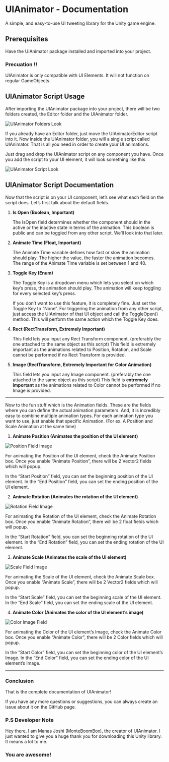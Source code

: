 # UIAnimator - Documentation
A simple, and easy-to-use UI tweeting library for the Unity game engine.

## Prerequisites
Have the UIAnimator package installed and imported into your project.

### Precuation !!
UIAnimator is only compatible with UI Elements. It will not function on regular GameObjects.

## UIAnimator Script Usage
After importing the UIAnimator package into your project, there will be two folders created, the Editor folder and the UIAnimator folder.

![UIAnimator Folders Look](https://github.com/MonteBoomBox/UIAnimatorData/blob/main/images/UIAnimator-Folders.png)

If you already have an Editor folder, just move the UIAnimatorEditor script into it. Now inside the UIAnimator folder, you will a single script called UIAnimator. That is all you need in order to create your UI animations.

Just drag and drop the UIAnimator script on any component you have. Once you add the script to your UI element, it will look something like this

![UIAnimator Script Look](https://github.com/MonteBoomBox/UIAnimatorData/blob/main/images/UIAnimator-Script-Look.png)

## UIAnimator Script Documentation
Now that the script is on your UI component, let’s see what each field on the script does. Let’s first talk about the default fields.

1. **Is Open (Boolean, Important)**
    
    The IsOpen field determines whether the component should in the active or the inactive state in terms of the animation. This boolean is public and can be toggled from any other script. We’ll look into that later.
    
2. **Animate Time (Float, Important)**
    
    The Animate Time variable defines how fast or slow the animation should play. The higher the value, the faster the animation becomes. The range of the Animate Time variable is set between 1 and 40.
    
3. **Toggle Key (Enum)**
    
    The Toggle Key is a dropdown menu which lets you select on which key’s press, the animation should play. The animation will keep toggling for every selected key’s press.
    
    If you don’t want to use this feature, it is completely fine. Just set the Toggle Key to “None”. For triggering the animation from any other script, just access the UIAnimator of that UI object and call the ToggleOpen() method. This will perform the same action which the Toggle Key does.
    
4. **Rect (RectTransform, Extremely Important)**
    
    This field lets you input any Rect Transform component. (preferably the one attached to the same object as this script) This field is extremely important as the animations related to Position, Rotation, and Scale cannot be performed if no Rect Transform is provided.
    
5. **Image (RectTransform, Extremely Important for Color Animation)**
    
    This field lets you input any Image component. (preferably the one attached to the same object as this script) This field is **extremely important** as the animations related to Color cannot be performed if no Image is provided.

---
Now to the fun stuff which is the Animation fields. These are the fields where you can define the actual animation parameters. And, it is incredibly easy to combine multiple animation types. For each animation type you want to use, just enable that specific Animation. (For ex. A Position and Scale Animation at the same time)

1. **Animate Position (Animates the position of the UI element)**

![Position Field Image](https://github.com/MonteBoomBox/UIAnimatorData/blob/main/images/Position-Field.png)

For animating the Position of the UI element, check the Animate Position box. Once you enable “Animate Position”, there will be 2 Vector2 fields which will popup.

In the “Start Position” field, you can set the beginning position of the UI element. In the “End Position” field, you can set the ending position of the UI element.

2. **Animate Rotation (Animates the rotation of the UI element)**

![Rotation Field Image](https://github.com/MonteBoomBox/UIAnimatorData/blob/main/images/Rotation-Field.png)

For animating the Rotation of the UI element, check the Animate Rotation box. Once you enable “Animate Rotation”, there will be 2 float fields which will popup.

In the “Start Rotation” field, you can set the beginning rotation of the UI element. In the “End Rotation” field, you can set the ending rotation of the UI element.

3. **Animate Scale (Animates the scale of the UI element)**

![Scale Field Image](https://github.com/MonteBoomBox/UIAnimatorData/blob/main/images/Scale-Field.png)

For animating the Scale of the UI element, check the Animate Scale box. Once you enable “Animate Scale”, there will be 2 Vector2 fields which will popup.

In the “Start Scale” field, you can set the beginning scale of the UI element. In the “End Scale” field, you can set the ending scale of the UI element.

4. **Animate Color (Animates the color of the UI element’s image)**

![Color Image Field](https://github.com/MonteBoomBox/UIAnimatorData/blob/main/images/Color-Field.png)

For animating the Color of the UI element’s Image, check the Animate Color box. Once you enable “Animate Color”, there will be 2 Color fields which will popup.

In the “Start Color” field, you can set the beginning color of the UI element’s Image. In the “End Color” field, you can set the ending color of the UI element’s Image.

---

### Conclusion

That is the complete documentation of UIAnimator!

If you have any more questions or suggestions, you can always create an issue about it on the GitHub page.

### P.S Developer Note
Hey there, I am Manas Joshi (MonteBoomBox), the creator of UIAnimator. I just wanted to give you a huge thank you for downloading this Unity library. It means a lot to me. 

### You are awesome!
